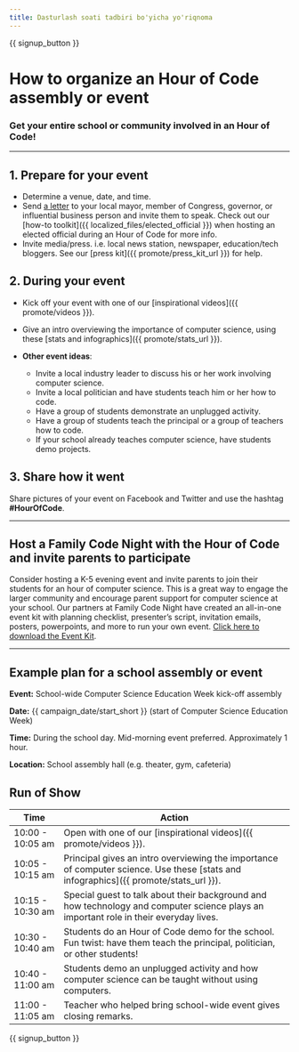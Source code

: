 ```yaml
---
title: Dasturlash soati tadbiri bo'yicha yo'riqnoma
---
```


{{ signup_button }}

# How to organize an Hour of Code assembly or event

### Get your entire school or community involved in an Hour of Code!

* * *

## 1. Prepare for your event

- Determine a venue, date, and time.
- Send [a letter](https://hourofcode.com/promote/resources#sample-emails) to your local mayor, member of Congress, governor, or influential business person and invite them to speak. Check out our [how-to toolkit]({{ localized_files/elected_official }}) when hosting an elected official during an Hour of Code for more info.
- Invite media/press. i.e. local news station, newspaper, education/tech bloggers. See our [press kit]({{ promote/press_kit_url }}) for help.

## 2. During your event

- Kick off your event with one of our [inspirational videos]({{ promote/videos }}).
- Give an intro overviewing the importance of computer science, using these [stats and infographics]({{ promote/stats_url }}).   
      
    
- **Other event ideas**: 
    - Invite a local industry leader to discuss his or her work involving computer science.
    - Invite a local politician and have students teach him or her how to code.
    - Have a group of students demonstrate an unplugged activity.
    - Have a group of students teach the principal or a group of teachers how to code.
    - If your school already teaches computer science, have students demo projects.

## 3. Share how it went

Share pictures of your event on Facebook and Twitter and use the hashtag **#HourOfCode**.

* * *

## Host a Family Code Night with the Hour of Code and invite parents to participate

Consider hosting a K-5 evening event and invite parents to join their students for an hour of computer science. This is a great way to engage the larger community and encourage parent support for computer science at your school. Our partners at Family Code Night have created an all-in-one event kit with planning checklist, presenter’s script, invitation emails, posters, powerpoints, and more to run your own event. [Click here to download the Event Kit](http://www.familycodenight.org/DownloadCodeDotOrg.html).

* * *

## Example plan for a school assembly or event

**Event:** School-wide Computer Science Education Week kick-off assembly

**Date:** {{ campaign_date/start_short }} (start of Computer Science Education Week)

**Time:** During the school day. Mid-morning event preferred. Approximately 1 hour.

**Location:** School assembly hall (e.g. theater, gym, cafeteria)

## Run of Show

| Time             | Action                                                                                                                                |
| ---------------- | ------------------------------------------------------------------------------------------------------------------------------------- |
| 10:00 - 10:05 am | Open with one of our [inspirational videos]({{ promote/videos }}).                                                                    |
| 10:05 - 10:15 am | Principal gives an intro overviewing the importance of computer science. Use these [stats and infographics]({{ promote/stats_url }}). |
| 10:15 - 10:30 am | Special guest to talk about their background and how technology and computer science plays an important role in their everyday lives. |
| 10:30 - 10:40 am | Students do an Hour of Code demo for the school. Fun twist: have them teach the principal, politician, or other students!             |
| 10:40 - 11:00 am | Students demo an unplugged activity and how computer science can be taught without using computers.                                   |
| 11:00 - 11:05 am | Teacher who helped bring school-wide event gives closing remarks.                                                                     |

{{ signup_button }}